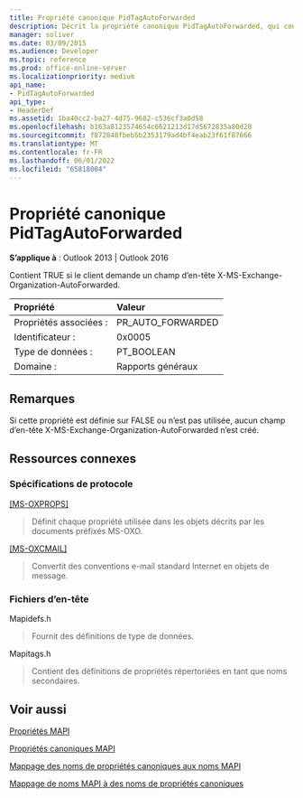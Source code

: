 ```yaml
---
title: Propriété canonique PidTagAutoForwarded
description: Décrit la propriété canonique PidTagAutoForwarded, qui contient TRUE si le client demande un champ d’en-tête X-MS-Exchange-Organization-AutoForwarded.
manager: soliver
ms.date: 03/09/2015
ms.audience: Developer
ms.topic: reference
ms.prod: office-online-server
ms.localizationpriority: medium
api_name:
- PidTagAutoForwarded
api_type:
- HeaderDef
ms.assetid: 1ba40cc2-ba27-4d75-9682-c536cf3a0d58
ms.openlocfilehash: b163a8123574654c6621213d17d5672835a80d20
ms.sourcegitcommit: f872848fbeb5b2353179ad4bf4eab23f61f87666
ms.translationtype: MT
ms.contentlocale: fr-FR
ms.lasthandoff: 06/01/2022
ms.locfileid: "65818004"
---
```

# <a name="pidtagautoforwarded-canonical-property"></a>Propriété canonique PidTagAutoForwarded

  
  
**S’applique à** : Outlook 2013 | Outlook 2016 
  
Contient TRUE si le client demande un champ d’en-tête X-MS-Exchange-Organization-AutoForwarded.
  
|Propriété|Valeur|
|:-----|:-----|
|Propriétés associées :  <br/> |PR_AUTO_FORWARDED  <br/> |
|Identificateur :  <br/> |0x0005  <br/> |
|Type de données :  <br/> |PT_BOOLEAN  <br/> |
|Domaine :  <br/> |Rapports généraux  <br/> |
   
## <a name="remarks"></a>Remarques

Si cette propriété est définie sur FALSE ou n’est pas utilisée, aucun champ d’en-tête X-MS-Exchange-Organization-AutoForwarded n’est créé.
  
## <a name="related-resources"></a>Ressources connexes

### <a name="protocol-specifications"></a>Spécifications de protocole

[[MS-OXPROPS]](https://msdn.microsoft.com/library/f6ab1613-aefe-447d-a49c-18217230b148%28Office.15%29.aspx)
  
> Définit chaque propriété utilisée dans les objets décrits par les documents préfixés MS-OXO.
    
[[MS-OXCMAIL]](https://msdn.microsoft.com/library/b60d48db-183f-4bf5-a908-f584e62cb2d4%28Office.15%29.aspx)
  
> Convertit des conventions e-mail standard Internet en objets de message.
    
### <a name="header-files"></a>Fichiers d’en-tête

Mapidefs.h
  
> Fournit des définitions de type de données.
    
Mapitags.h
  
> Contient des définitions de propriétés répertoriées en tant que noms secondaires.
    
## <a name="see-also"></a>Voir aussi



[Propriétés MAPI](mapi-properties.md)
  
[Propriétés canoniques MAPI](mapi-canonical-properties.md)
  
[Mappage des noms de propriétés canoniques aux noms MAPI](mapping-canonical-property-names-to-mapi-names.md)
  
[Mappage de noms MAPI à des noms de propriétés canoniques](mapping-mapi-names-to-canonical-property-names.md)

